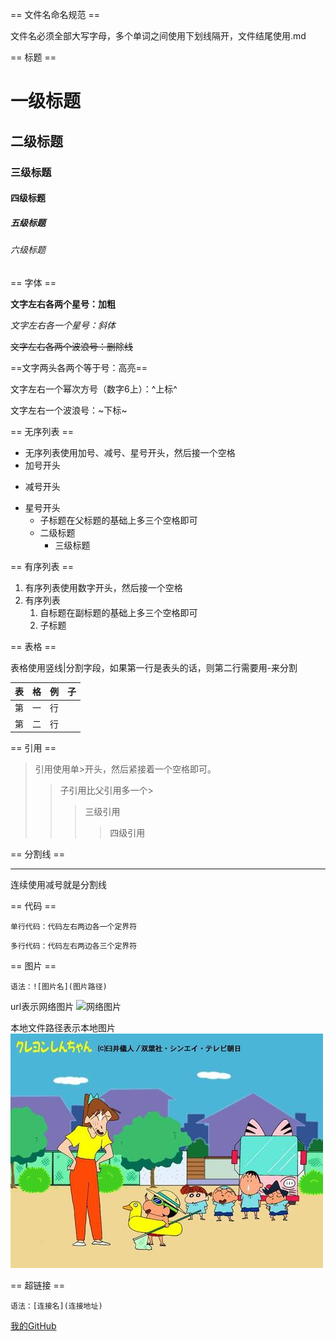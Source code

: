== 文件名命名规范 ==

文件名必须全部大写字母，多个单词之间使用下划线隔开，文件结尾使用.md

== 标题 ==
# 一级标题
## 二级标题
### 三级标题
#### 四级标题
##### 五级标题
###### 六级标题

== 字体 ==

**文字左右各两个星号：加粗**

*文字左右各一个星号：斜体*

~~文字左右各两个波浪号：删除线~~

==文字两头各两个等于号：高亮==

文字左右一个幂次方号（数字6上）：^上标^

文字左右一个波浪号：~下标~

== 无序列表 ==

+ 无序列表使用加号、减号、星号开头，然后接一个空格
+ 加号开头
- 减号开头
* 星号开头
   + 子标题在父标题的基础上多三个空格即可
   + 二级标题
      + 三级标题
    
== 有序列表 ==

1. 有序列表使用数字开头，然后接一个空格
2. 有序列表
   1. 自标题在副标题的基础上多三个空格即可
   2. 子标题
   
== 表格 ==

表格使用竖线|分割字段，如果第一行是表头的话，则第二行需要用-来分割

| 表 | 格 | 例 | 子 |
|----|----|----|----|
| 第 | 一 | 行 |     |  
| 第 | 二 | 行 |     |  

== 引用 ==

> 引用使用单>开头，然后紧接着一个空格即可。
>> 子引用比父引用多一个>
>>> 三级引用
>>>> 四级引用

== 分割线 ==

----------------------------------------------------------

连续使用减号就是分割线

== 代码 ==

`单行代码：代码左右两边各一个定界符`

```
多行代码：代码左右两边各三个定界符
```

== 图片 ==

`语法：![图片名](图片路径)`

url表示网络图片
![网络图片](https://timgsa.baidu.com/timg?image&quality=80&size=b9999_10000&sec=1595873685043&di=de9d26465dfc274fdd1006c1cb8795fe&imgtype=0&src=http%3A%2F%2Fi0.hdslb.com%2Fbfs%2Farticle%2Fe1a22b9d9eaec74fa5aa96384f0c268960a90f1a.jpg)

本地文件路径表示本地图片
![本地图片](./img.jpg)

== 超链接 ==

`语法：[连接名](连接地址)`

[我的GitHub](https://github.com/AyStyle)